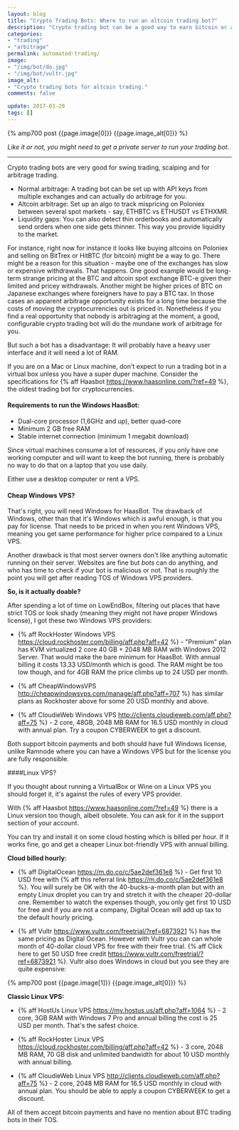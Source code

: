 ```yaml
---
layout: blog
title: "Crypto Trading Bots: Where to run an altcoin trading bot?"
description: "Crypto trading bot can be a good way to earn bitcoin or altcoins on small but frequent price movements. It is not quite a passive income though."
categories:
- "trading"
- "arbitrage"
permalink: automated-trading/
image:
- "/img/bot/do.jpg"
- "/img/bot/vultr.jpg"
image_alt:
- "Crypto trading bots for altcoin trading."
comments: false

update: 2017-03-20
tags: []
---
```


{% amp700 post {{page.image[0]}} {{page.image_alt[0]}} %}

_Like it or not, you might need to get a private server to run your trading bot._

_____________________

Crypto trading bots are very good for swing trading, scalping and for arbitrage trading.

* Normal arbitrage: A trading bot can be set up with API keys from multiple exchanges and can actually do arbitrage for you.
* Altcoin arbitrage: Set up an algo to track mispricing on Poloniex between several spot markets - say, ETHBTC vs ETHUSDT vs ETHXMR.
* Liquidity gaps: You can also detect thin orderbooks and automatically send orders when one side gets thinner. This way you provide liquidity to the market.

For instance, right now for instance it looks like buying altcoins on Poloniex and selling on BitTrex or HitBTC (for bitcoin) might be a way to go. There might be a reason for this situation - maybe one of the exchanges has slow or expensive withdrawals. That happens. One good example would be long-term strange pricing at the BTC and altcoin spot exchange BTC-e given their limited and pricey withdrawals. Another might be higher prices of BTC on Japanese exchanges where foreigners have to pay a BTC tax. In those cases an apparent arbitrage opportunity exists for a long time because the costs of moving the cryptocurrencies out is priced in. Nonetheless if you find a real opportunity that nobody is arbitraging at the moment, a good, configurable crypto trading bot will do the mundane work of arbitrage for you.

But such a bot has a disadvantage: It will probably have a heavy user interface and it will need a lot of RAM.

If you are on a Mac or Linux machine, don't expect to run a trading bot in a virtual box unless you have a super duper machine. Consider the specifications for {% aff Haasbot https://www.haasonline.com/?ref=49 %}, the oldest trading bot for cryptocurrencies.

#### Requirements to run the Windows HaasBot:

* Dual-core processor (1,6GHz and up), better quad-core
* Minimum 2 GB free RAM
* Stable internet connection (minimum 1 megabit download)

Since virtual machines consume a lot of resources, if you only have one working computer and will want to keep the bot running, there is probably no way to do that on a laptop that you use daily.

Either use a desktop computer or rent a VPS.

#### Cheap Windows VPS?

That's right, you will need Windows for HaasBot. The drawback of Windows, other than that it's Windows which is awful enough, is that you pay for license. That needs to be priced in when you rent Windows VPS, meaning you get same performance for higher price compared to a Linux VPS.

Another drawback is that most server owners don't like anything automatic running on their server. Websites are fine but _bots_ can do anything, and who has time to check if your bot is malicious or not. That is roughly the point you will get after reading TOS of Windows VPS providers.

**So, is it actually doable?**

After spending a lot of time on LowEndBox, filtering out places that have strict TOS or look shady (meaning they might not have proper Windows license), I got these two Windows VPS providers:

* {% aff RockHoster Windows VPS https://cloud.rockhoster.com/billing/aff.php?aff=42 %} - "Premium" plan has KVM virtualized 2 core 40 GB + 2048 MB RAM with Windows 2012 Server. That would make the bare minimum for HaasBot. With annual billing it costs 13.33 USD/month which is good. The RAM might be too low though, and for 4GB RAM the price climbs up to 24 USD per month.

* {% aff CheapWindowsVPS http://cheapwindowsvps.com/manage/aff.php?aff=707 %} has similar plans as Rockhoster above for some 20 USD monthly and above.

* {% aff CloudieWeb Windows VPS  http://clients.cloudieweb.com/aff.php?aff=75 %} - 2 core, 48GB, 2048 MB RAM for 16.5 USD monthly in cloud with annual plan. Try a coupon CYBERWEEK to get a discount.


Both support bitcoin payments and both should have full Windows license, unlike Ramnode where you can have a Windows VPS but for the license you are fully responsible.

####Linux VPS?

If you thought about running a VirtualBox or Wine on a Linux VPS you should forget it, it's against the rules of every VPS provider.

With {% aff Haasbot https://www.haasonline.com/?ref=49 %} there is a Linux version too though, albeit obsolete. You can ask for it in the support section of your account.

You can try and install it on some cloud hosting which is billed per hour. If it works fine, go and get a cheaper Linux bot-friendly VPS with annual billing.

**Cloud billed hourly:**

* {% aff DigitalOcean https://m.do.co/c/5ae2def361e8 %} - Get first 10 USD free with {% aff this referral link https://m.do.co/c/5ae2def361e8 %}. You will surely be OK with the 40-bucks-a-month plan but with an empty Linux droplet you can try and stretch it with the cheaper 20-dollar one. Remember to watch the expenses though, you only get first 10 USD for free and if you are not a company, Digital Ocean will add up tax to the default hourly pricing.

* {% aff Vultr https://www.vultr.com/freetrial/?ref=6873921 %} has the same pricing as Digital Ocean. However with Vultr you can can whole month of 40-dollar cloud VPS for free with their free trial. {% aff Click here to get 50 USD free credit https://www.vultr.com/freetrial/?ref=6873921 %}. Vultr also does Windows in cloud but you see they are quite expensive:

{% amp700 post {{page.image[1]}} {{page.image_alt[0]}} %}

**Classic Linux VPS:**

* {% aff HostUs Linux VPS https://my.hostus.us/aff.php?aff=1064 %} - 2 core, 3GB RAM with Windows 7 Pro and annual billing the cost is 25 USD per month. That's the safest choice.

* {% aff RockHoster Linux VPS  https://cloud.rockhoster.com/billing/aff.php?aff=42 %} - 3 core, 2048 MB RAM, 70 GB disk and unlimited bandwidth for about 10 USD monthly with annual billing.

* {% aff CloudieWeb Linux VPS  http://clients.cloudieweb.com/aff.php?aff=75 %} - 2 core, 2048 MB RAM for 16.5 USD monthly in cloud with annual plan. You should be able to apply a coupon CYBERWEEK to get a discount.

All of them accept bitcoin payments and have no mention about BTC trading bots in their TOS.
